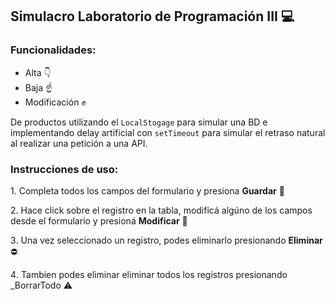## Simulacro Laboratorio de Programación III 💻

### Funcionalidades:

+ Alta 👇
+ Baja ☝️ 
+ Modificación ✊

De productos utilizando el `LocalStogage` para simular una BD e implementando delay artificial con `setTimeout` para simular el retraso natural al realizar una petición a una API.

### Instrucciones de uso:

1️. Completa todos los campos del formulario y presiona **Guardar** 💾

2️. Hace click sobre el registro en la tabla, modificá algúno de los campos desde el formulario y presioná **Modificar** 🔧

3️. Una vez seleccionado un registro, podes eliminarlo presionando **Eliminar**  ⛔

4️. Tambien podes eliminar eliminar todos los registros presionando _BorrarTodo ⚠️ 

